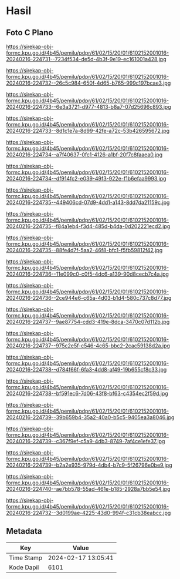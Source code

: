# Hasil

## Foto C Plano

https://sirekap-obj-formc.kpu.go.id/4b45/pemilu/pdpr/61/02/15/20/01/6102152001016-20240216-224731--7234f534-de5d-4b3f-9e19-ec161001a428.jpg

https://sirekap-obj-formc.kpu.go.id/4b45/pemilu/pdpr/61/02/15/20/01/6102152001016-20240216-224732--26c5c984-650f-4d65-b765-999c197bcae3.jpg

https://sirekap-obj-formc.kpu.go.id/4b45/pemilu/pdpr/61/02/15/20/01/6102152001016-20240216-224733--6e3a3721-d977-4813-b8a7-07d25696c893.jpg

https://sirekap-obj-formc.kpu.go.id/4b45/pemilu/pdpr/61/02/15/20/01/6102152001016-20240216-224733--8d1c1e7a-8d99-42fe-a72c-53b426595672.jpg

https://sirekap-obj-formc.kpu.go.id/4b45/pemilu/pdpr/61/02/15/20/01/6102152001016-20240216-224734--a7f40637-0fc1-4126-a1bf-20f7c8faaea0.jpg

https://sirekap-obj-formc.kpu.go.id/4b45/pemilu/pdpr/61/02/15/20/01/6102152001016-20240216-224734--df914fc2-e039-49f3-922e-f1b6efaa9993.jpg

https://sirekap-obj-formc.kpu.go.id/4b45/pemilu/pdpr/61/02/15/20/01/6102152001016-20240216-224735--449406cd-07d9-4dd1-a143-8dd7da21159c.jpg

https://sirekap-obj-formc.kpu.go.id/4b45/pemilu/pdpr/61/02/15/20/01/6102152001016-20240216-224735--f84a1eb4-f3d4-485d-b4da-0d202221ecd2.jpg

https://sirekap-obj-formc.kpu.go.id/4b45/pemilu/pdpr/61/02/15/20/01/6102152001016-20240216-224735--88fe4d7f-5aa2-46f8-bfc1-f5fb59812f42.jpg

https://sirekap-obj-formc.kpu.go.id/4b45/pemilu/pdpr/61/02/15/20/01/6102152001016-20240216-224736--11e099c0-c0f5-4dc6-a139-90d8cecb7c4a.jpg

https://sirekap-obj-formc.kpu.go.id/4b45/pemilu/pdpr/61/02/15/20/01/6102152001016-20240216-224736--2ce944e6-c65a-4d03-b1d4-580c737c8d77.jpg

https://sirekap-obj-formc.kpu.go.id/4b45/pemilu/pdpr/61/02/15/20/01/6102152001016-20240216-224737--9ae87754-cdd3-419e-8dca-3470c07d112b.jpg

https://sirekap-obj-formc.kpu.go.id/4b45/pemilu/pdpr/61/02/15/20/01/6102152001016-20240216-224737--975c2e5f-c546-4c65-bbc2-2cac59138d2a.jpg

https://sirekap-obj-formc.kpu.go.id/4b45/pemilu/pdpr/61/02/15/20/01/6102152001016-20240216-224738--d784f66f-6fa3-4dd8-af49-19b655cf8c33.jpg

https://sirekap-obj-formc.kpu.go.id/4b45/pemilu/pdpr/61/02/15/20/01/6102152001016-20240216-224738--bf591ec6-7d06-43f8-bf63-c4354ec2f59d.jpg

https://sirekap-obj-formc.kpu.go.id/4b45/pemilu/pdpr/61/02/15/20/01/6102152001016-20240216-224739--39b659b4-35a2-40a0-b5c5-9405ea3a8046.jpg

https://sirekap-obj-formc.kpu.go.id/4b45/pemilu/pdpr/61/02/15/20/01/6102152001016-20240216-224739--c367f9ef-c5a9-4db3-8749-7af4ce1efe37.jpg

https://sirekap-obj-formc.kpu.go.id/4b45/pemilu/pdpr/61/02/15/20/01/6102152001016-20240216-224739--b2a2e935-979d-4db4-b7c9-5f26796e0be9.jpg

https://sirekap-obj-formc.kpu.go.id/4b45/pemilu/pdpr/61/02/15/20/01/6102152001016-20240216-224740--ae7bb578-55ad-461e-b185-2928a7bb5e54.jpg

https://sirekap-obj-formc.kpu.go.id/4b45/pemilu/pdpr/61/02/15/20/01/6102152001016-20240216-224732--3d0199ae-4225-43d0-994f-c31cb38eabcc.jpg


## Metadata

| Key        | Value               |
| ---------- | ------------------- |
| Time Stamp | 2024-02-17 13:05:41 |
| Kode Dapil | 6101                |



